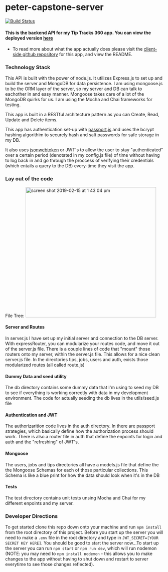 # peter-capstone-server
[![Build Status](https://www.travis-ci.org/thinkful-ei27/peter-capstone-server.svg?branch=master)](https://www.travis-ci.org/thinkful-ei27/peter-capstone-server)

#### This is the backend API for my Tip Tracks 360 app. You can view the deployed version [here](https://tips-app-client.herokuapp.com/)
   - To read more about what the app actually does please visit the 
    [client-side github repository](https://github.com/thinkful-ei27/peter-capstone-client) for this app, and view the README.

### Technology Stack
This API is built with the power of node.js. It utilizes Express.js to set up and build the server and MongoDB for
data persistence. I am using mongoose.js to be the ORM layer of the server, so my server and DB can talk to eachother in
and easy manner. Mongoose takes care of a lot of the MongoDB quirks for us. I am using the Mocha and Chai frameworks for
testing.

This app is built in a RESTful architecture pattern as you can Create, Read, Update and Delete items.

This app has authentication set-up with [passport.js](http://www.passportjs.org/) and uses the bcrypt hashing algorithim
to securely hash and salt passwords for safe storage in my DB.

It also uses [jsonwebtoken](https://github.com/auth0/node-jsonwebtoken) or JWT's to allow the user to stay "authenticated" 
over a certain period (denotated in my config.js file) of time without having to log back in and go 
through the proccess of verifying their credentials (which entails a query to the DB) every-time they visit the
app. 

### Lay out of the code
File Tree:
<img width="416" alt="screen shot 2019-02-15 at 1 43 04 pm" src="https://user-images.githubusercontent.com/34561773/52877535-435afc80-3128-11e9-8de5-e0a3cf35248b.png">

#### Server and Routes
In server.js I have set up my initial server and connection to the DB server. With expressRouter, you can modularize your
routes code, and move it out of the server.js file. There is a couple lines of code that "mount" those routers onto my server,
within the server.js file. This allows for a nice clean server.js file. In the directories tips, jobs, users and auth, exists
those modularized routes (all called route.js)

#### Dummy Data and seed utility
The db directory contains some dummy data that I'm using to seed my DB to see if everything is working correctly with data in 
my development environment. The code for actually seeding the db lives in the utils/seed.js file

#### Authentication and JWT
The authorizarition code lives in the auth directory. In there are passport strategies, which basically define how the 
authorization process should work. There is also a router file in auth that define the enpoints for login and auth and the 
"refreshing" of JWT's.

#### Mongoose
The users, jobs and tips directories all have a models.js file that define the the Mongoose Schemas for each of those
particular collections. This Schema is like a blue print for how the data should look when it's in the DB

#### Tests
The test directory contains unit tests unsing Mocha and Chai for my different enpoints and my server.

### Developer Directions
To get started clone this repo down onto your machine and run ```npm install``` from the root directory of this project.
Before you start up the server you will need to make a `.env` file in the root directory and type in ```JWT_SECRET=[YOUR SECRET KEY HERE]```. You should be good to start the server now...To start up the server you can run ```npm start``` or 
```npm run dev```, which will run nodemon (NOTE: you may need to ```npm install nodemon``` - this allows you to make changes
to the app without having to shut down and restart to server everytime to see those changes reflected).


 
